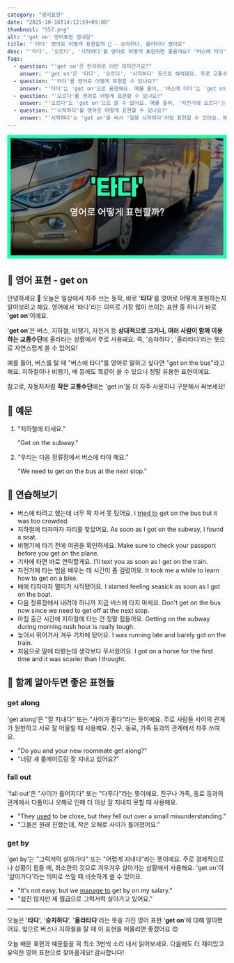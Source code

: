 ```yaml
---
category: "영어표현"
date: "2025-10-16T14:12:59+09:00"
thumbnail: "557.png"
alt: "'get on' 영어표현 썸네일"
title: "'타다' 영어로 어떻게 표현할까 🚌 - 승차하다, 올라타다 영어로"
desc: "'타다', '오르다', '시작하다'를 영어로 어떻게 표현하면 좋을까요? '버스에 타다', '자전거에 오르다', '일을 시작하다' 등을 영어로 표현하는 법을 배워봅시다. 다양한 예문을 통해서 연습하고 본인의 표현으로 만들어 보세요."
faqs:
  - question: "'get on'은 한국어로 어떤 의미인가요?"
    answer: "'get on'은 '타다', '오르다', '시작하다' 등으로 해석돼요. 주로 교통수단이나 어떤 것에 올라타는 상황, 또는 어떤 일을 시작할 때 써요."
  - question: "'타다'를 영어로 어떻게 표현할 수 있나요?"
    answer: "'타다'는 'get on'으로 표현해요. 예를 들어, '버스에 타다'는 'get on the bus'라고 해요."
  - question: "'오르다'를 영어로 어떻게 표현할 수 있나요?"
    answer: "'오르다'도 'get on'으로 쓸 수 있어요. 예를 들어, '자전거에 오르다'는 'get on the bike'라고 해요."
  - question: "'시작하다'를 영어로 어떻게 표현할 수 있나요?"
    answer: "'시작하다'는 'get on'을 써서 '일을 시작하다'처럼 표현할 수 있어요. 예를 들어, '이제 일 시작하자'는 'Let's get on with work.'라고 말해요."
---
```


!['get on' 영어표현](./557.png)

## 🌟 영어 표현 - get on

안녕하세요 👋 오늘은 일상에서 자주 쓰는 동작, 바로 '**타다**'를 영어로 어떻게 표현하는지 알아보려고 해요. 영어에서 '타다'라는 의미로 가장 많이 쓰이는 표현 중 하나가 바로 '**get on**'이에요.

'**get on**'은 버스, 지하철, 비행기, 자전거 등 **상대적으로 크거나, 여러 사람이 함께 이용하는 교통수단**에 올라타는 상황에서 주로 사용돼요. 즉, '승차하다', '올라타다'라는 뜻으로 자연스럽게 쓸 수 있어요!

예를 들어, 버스를 탈 때 "버스에 타다"를 영어로 말하고 싶다면 "get on the bus"라고 해요. 지하철이나 비행기, 배 등에도 똑같이 쓸 수 있으니 정말 유용한 표현이에요.

참고로, 자동차처럼 **작은 교통수단**에는 'get in'을 더 자주 사용하니 구분해서 써보세요!

## 📖 예문

1. "지하철에 타세요."

   "Get on the subway."

2. "우리는 다음 정류장에서 버스에 타야 해요."

   "We need to get on the bus at the next stop."

## 💬 연습해보기

<ul data-interactive-list>

  <li data-interactive-item>
    <span data-toggler>버스에 타려고 했는데 너무 꽉 차서 못 탔어요.</span>
    <span data-answer>I <a href="/blog/in-english/117.try-to/">tried to</a> get on the bus but it was too crowded.</span>
  </li>

  <li data-interactive-item>
    <span data-toggler>지하철에 타자마자 자리를 찾았어요.</span>
    <span data-answer>As soon as I got on the subway, I found a seat.</span>
  </li>

  <li data-interactive-item>
    <span data-toggler>비행기에 타기 전에 여권을 확인하세요.</span>
    <span data-answer>Make sure to check your passport before you get on the plane.</span>
  </li>

  <li data-interactive-item>
    <span data-toggler>기차에 타면 바로 연락할게요.</span>
    <span data-answer>I'll text you as soon as I get on the train.</span>
  </li>

  <li data-interactive-item>
    <span data-toggler>자전거에 타는 법을 배우는 데 시간이 좀 걸렸어요.</span>
    <span data-answer>It took me a while to learn how to get on a bike.</span>
  </li>

  <li data-interactive-item>
    <span data-toggler>배에 타자마자 멀미가 시작됐어요.</span>
    <span data-answer>I started feeling seasick as soon as I got on the boat.</span>
  </li>

  <li data-interactive-item>
    <span data-toggler>다음 정류장에서 내려야 하니까 지금 버스에 타지 마세요.</span>
    <span data-answer>Don't get on the bus now since we need to get off at the next stop.</span>
  </li>

  <li data-interactive-item>
    <span data-toggler>아침 출근 시간에 지하철에 타는 건 정말 힘들어요.</span>
    <span data-answer>Getting on the subway during morning rush hour is really tough.</span>
  </li>

  <li data-interactive-item>
    <span data-toggler>늦어서 뛰어가서 겨우 기차에 탔어요.</span>
    <span data-answer>I was running late and barely got on the train.</span>
  </li>

  <li data-interactive-item>
    <span data-toggler>처음으로 말에 타봤는데 생각보다 무서웠어요.</span>
    <span data-answer>I got on a horse for the first time and it was scarier than I thought.</span>
  </li>

</ul>

## 🤝 함께 알아두면 좋은 표현들

### get along

'get along'은 "잘 지내다" 또는 "사이가 좋다"라는 뜻이에요. 주로 사람들 사이의 관계가 원만하고 서로 잘 어울릴 때 사용해요. 친구, 동료, 가족 등과의 관계에서 자주 쓰여요.

- "Do you and your new roommate get along?"
- "너랑 새 룸메이트랑 잘 지내고 있어요?"

### fall out

'fall out'은 "사이가 틀어지다" 또는 "다투다"라는 뜻이에요. 친구나 가족, 동료 등과의 관계에서 다툼이나 오해로 인해 더 이상 잘 지내지 못할 때 사용해요.

- "They [used](/blog/in-english/171.used/) to be close, but they fell out over a small misunderstanding."
- "그들은 원래 친했는데, 작은 오해로 사이가 틀어졌어요."

### get by

'get by'는 "그럭저럭 살아가다" 또는 "어렵게 지내다"라는 뜻이에요. 주로 경제적으로나 상황이 힘들 때, 최소한의 것으로 겨우겨우 살아가는 상황에서 사용해요. 'get on'이 '살아가다'라는 의미로 쓰일 때 비슷하게 쓸 수 있어요.

- "It's not easy, but we [manage to](/blog/in-english/175.manage-to/) get by on my salary."
- "쉽진 않지만 제 월급으로 그럭저럭 살아가고 있어요."

---

오늘은 '**타다**', '**승차하다**', '**올라타다**'라는 뜻을 가진 영어 표현 '**get on**'에 대해 알아봤어요. 앞으로 버스나 지하철을 탈 때 이 표현을 떠올리면 좋겠어요 😊

오늘 배운 표현과 예문들을 꼭 최소 3번씩 소리 내서 읽어보세요. 다음에도 더 재미있고 유익한 영어 표현으로 찾아올게요! 감사합니다!
